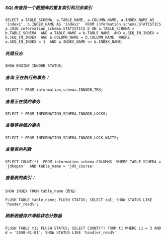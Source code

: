 ##### SQL来查找一个数据库的重复索引和冗余索引
`SELECT
	a.TABLE_SCHEMA,
	a.TABLE_NAME,
	a.COLUMN_NAME,
	a.INDEX_NAME AS 'index1',
	b.INDEX_NAME AS 'index2' 
FROM
	information_schema.STATISTICS a
	JOIN information_schema.STATISTICS b ON a.TABLE_SCHEMA = b.TABLE_SCHEMA 
	AND a.TABLE_NAME = b.TABLE_NAME 
	AND a.SEQ_IN_INDEX = b.SEQ_IN_INDEX 
	AND a.COLUMN_NAME = b.COLUMN_NAME 
WHERE
	a.SEQ_IN_INDEX = 1 
	AND a.INDEX_NAME <> b.INDEX_NAME;`
	
##### 死锁日志	
`SHOW ENGINE INNODB STATUS;`

##### 查询 正在执行的事务：
`SELECT * FROM information_schema.INNODB_TRX;`

##### 查看正在锁的事务
`SELECT * FROM INFORMATION_SCHEMA.INNODB_LOCKS;`

##### 查看等待锁的事务
`SELECT * FROM INFORMATION_SCHEMA.INNODB_LOCK_WAITS;`

##### 查看表的列数
`SELECT
 	COUNT(*) 
 FROM
 	information_schema.COLUMNS 
 WHERE
 	TABLE_SCHEMA = 'jdkopen' 
 	AND table_name = 'jdk_course'`
 	
 	
##### 查看表的索引：
`SHOW INDEX FROM table_name（表名）`

`
FLUSH TABLE table_name;
FLUSH STATUS;
SELECT sql;
SHOW STATUS LIKE 'hander_read%';
`

##### 刷新表缓存并清除状态计数器
`FLUSH TABLE t1;
 FLUSH STATUS;
 SELECT COUNT(*) FROM t1 WHERE i1 = 3 AND d = '2000-01-01';
 SHOW STATUS LIKE 'handler_read%'`